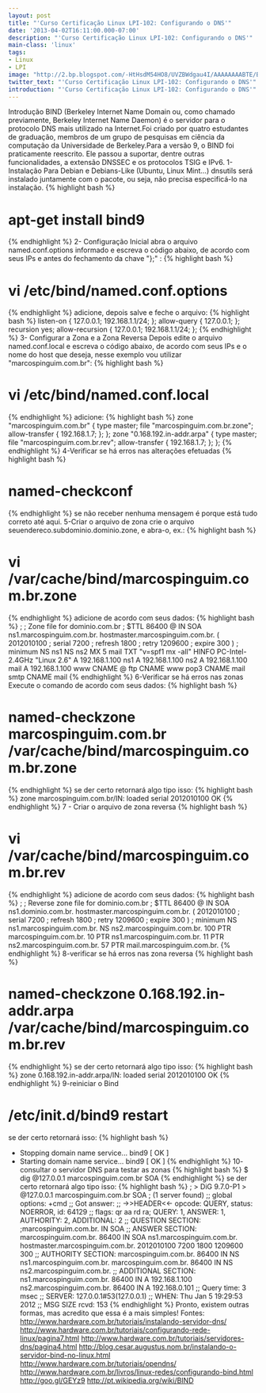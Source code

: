 ```yaml
---
layout: post
title: "'Curso Certificação Linux LPI-102: Configurando o DNS'"
date: '2013-04-02T16:11:00.000-07:00'
description: "'Curso Certificação Linux LPI-102: Configurando o DNS'"
main-class: 'linux'
tags:
- Linux
- LPI
image: "http://2.bp.blogspot.com/-HtHsdM54HO8/UVZBWdgau4I/AAAAAAAABTE/B-7fTuCEwrY/s72-c/dns_2.jpg"
twitter_text: "'Curso Certificação Linux LPI-102: Configurando o DNS'"
introduction: "'Curso Certificação Linux LPI-102: Configurando o DNS'"
---
```

Introdução
BIND (Berkeley Internet Name Domain ou, como chamado previamente, Berkeley Internet Name Daemon) é o servidor para o protocolo DNS mais utilizado na Internet.Foi criado por quatro estudantes de graduação, membros de um grupo de pesquisas em ciência da computação da Universidade de Berkeley.Para a versão 9, o BIND foi praticamente reescrito. Ele passou a suportar, dentre outras funcionalidades, a extensão DNSSEC e os protocolos TSIG e IPv6.
1-Instalação
Para Debian e Debians-Like (Ubuntu, Linux Mint...) dnsutils será instalado juntamente com o pacote, ou seja, não precisa especificá-lo na instalação.
{% highlight bash %}
# apt-get install bind9
{% endhighlight %}
2- Configuração Inicial
abra o arquivo named.conf.options informado e escreva o código abaixo, de acordo com seus IPs e antes do fechamento da chave "};" :
{% highlight bash %}
# vi /etc/bind/named.conf.options
{% endhighlight %}
adicione, depois salve e feche o arquivo:
{% highlight bash %}
listen-on { 127.0.0.1; 192.168.1.1/24; };
allow-query { 127.0.0.1; };
recursion yes;
allow-recursion { 127.0.0.1; 192.168.1.1/24; };
{% endhighlight %}
3- Configurar a Zona e a Zona Reversa
Depois edite o arquivo named.conf.local e escreva o código abaixo, de acordo com seus IPs e o nome do host que deseja, nesse exemplo vou utilizar "marcospinguim.com.br":
{% highlight bash %}
# vi /etc/bind/named.conf.local
{% endhighlight %}
adicione:
{% highlight bash %}
zone "marcospinguim.com.br" {
type master;
file "marcospinguim.com.br.zone";
allow-transfer { 192.168.1.7; };
};
zone "0.168.192.in-addr.arpa" {
type master;
file "marcospinguim.com.br.rev";
allow-transfer { 192.168.1.7; };
};
{% endhighlight %}
4-Verificar se há erros nas alterações efetuadas
{% highlight bash %}
# named-checkconf
{% endhighlight %}
se não receber nenhuma mensagem é porque está tudo correto até aqui.
5-Criar o arquivo de zona
crie o arquivo seuendereco.subdominio.dominio.zone, e abra-o, ex.:
{% highlight bash %}
# vi /var/cache/bind/marcospinguim.com.br.zone
{% endhighlight %}
adicione de acordo com seus dados:
{% highlight bash %}
;
; Zone file for dominio.com.br
;
$TTL 86400
@ IN SOA ns1.marcospinguim.com.br. hostmaster.marcospinguim.com.br. (
2012010100 ; serial
7200  ; refresh
1800  ; retry
1209600  ; expire
300 )  ; minimum
NS ns1
NS ns2
MX 5 mail
TXT "v=spf1 mx -all"
HINFO PC-Intel-2.4GHz "Linux 2.6"
A 192.168.1.100
ns1  A 192.168.1.100
ns2  A 192.168.1.100
mail  A 192.168.1.100
www  CNAME @
ftp  CNAME www
pop3  CNAME mail
smtp  CNAME mail
{% endhighlight %}
6-Verificar se há erros nas zonas
Execute o comando de acordo com seus dados:
{% highlight bash %}
# named-checkzone marcospinguim.com.br /var/cache/bind/marcospinguim.com.br.zone
{% endhighlight %}
se der certo retornará algo tipo isso:
{% highlight bash %}
zone marcospinguim.com.br/IN: loaded serial 2012010100
OK
{% endhighlight %}
7 - Criar o arquivo de zona reversa
{% highlight bash %}
# vi /var/cache/bind/marcospinguim.com.br.rev
{% endhighlight %}
adicione de acordo com seus dados:
{% highlight bash %}
;
; Reverse zone file for dominio.com.br
;
$TTL 86400
@ IN SOA ns1.dominio.com.br. hostmaster.marcospinguim.com.br. (
2012010100 ; serial
7200  ; refresh
1800  ; retry
1209600  ; expire
300 )  ; minimum
NS ns1.marcospinguim.com.br.
NS ns2.marcospinguim.com.br.
100  PTR marcospinguim.com.br.
10  PTR ns1.marcospinguim.com.br.
11  PTR ns2.marcospinguim.com.br.
57  PTR mail.marcospinguim.com.br.
{% endhighlight %}
8-verificar se há erros nas zona reversa
{% highlight bash %}
# named-checkzone 0.168.192.in-addr.arpa /var/cache/bind/marcospinguim.com.br.rev
{% endhighlight %}
se der certo retornará algo tipo isso:
{% highlight bash %}
zone 0.168.192.in-addr.arpa/IN: loaded serial 2012010100
OK
{% endhighlight %}
9-reiniciar o Bind
# /etc/init.d/bind9 restart
se der certo retornará isso:
{% highlight bash %}
* Stopping domain name service... bind9                                 [ OK ] 
* Starting domain name service... bind9                                 [ OK ]
{% endhighlight %}
10- consultar o servidor DNS para testar as zonas
{% highlight bash %}
$ dig @127.0.0.1 marcospinguim.com.br SOA
{% endhighlight %}
se der certo retornará algo tipo isso:
{% highlight bash %}
; > DiG 9.7.0-P1 > @127.0.0.1 marcospinguim.com.br SOA
; (1 server found)
;; global options: +cmd
;; Got answer:
;; ->>HEADER<<- opcode: QUERY, status: NOERROR, id: 64129
;; flags: qr aa rd ra; QUERY: 1, ANSWER: 1, AUTHORITY: 2, ADDITIONAL: 2
;; QUESTION SECTION:
;marcospinguim.com.br.  IN SOA
;; ANSWER SECTION:
marcospinguim.com.br. 86400 IN SOA ns1.marcospinguim.com.br. hostmaster.marcospinguim.com.br. 2012010100 7200 1800 1209600 300
;; AUTHORITY SECTION:
marcospinguim.com.br. 86400 IN NS ns1.marcospinguim.com.br.
marcospinguim.com.br. 86400 IN NS ns2.marcospinguim.com.br.
;; ADDITIONAL SECTION:
ns1.marcospinguim.com.br. 86400 IN A 192.168.1.100
ns2.marcospinguim.com.br. 86400 IN A 192.168.0.101
;; Query time: 3 msec
;; SERVER: 127.0.0.1#53(127.0.0.1)
;; WHEN: Thu Jan  5 19:29:53 2012
;; MSG SIZE  rcvd: 153
{% endhighlight %}
Pronto, existem outras formas, mas acredito que essa é a mais simples!
Fontes:
http://www.hardware.com.br/tutoriais/instalando-servidor-dns/
http://www.hardware.com.br/tutoriais/configurando-rede-linux/pagina7.html
http://www.hardware.com.br/tutoriais/servidores-dns/pagina4.html
http://blog.cesar.augustus.nom.br/instalando-o-servidor-bind-no-linux.html
http://www.hardware.com.br/tutoriais/opendns/
http://www.hardware.com.br/livros/linux-redes/configurando-bind.html
http://goo.gl/GEYz9
http://pt.wikipedia.org/wiki/BIND
